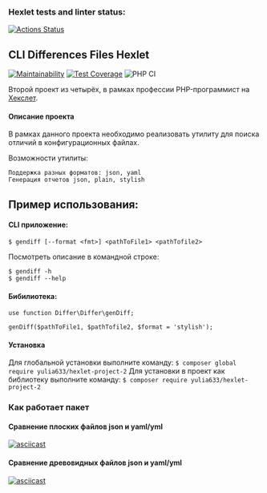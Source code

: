 ### Hexlet tests and linter status:
[![Actions Status](https://github.com/yulia633/php-project-lvl2/workflows/hexlet-check/badge.svg)](https://github.com/yulia633/php-project-lvl2/actions)

## CLI Differences Files Hexlet
[![Maintainability](https://api.codeclimate.com/v1/badges/8d73837fc211fc2552d0/maintainability)](https://codeclimate.com/github/yulia633/php-project-lvl2/maintainability)
[![Test Coverage](https://api.codeclimate.com/v1/badges/8d73837fc211fc2552d0/test_coverage)](https://codeclimate.com/github/yulia633/php-project-lvl2/test_coverage)
![PHP CI](https://github.com/yulia633/php-project-lvl2/workflows/PHP%20CI/badge.svg)

Второй проект из четырёх, в рамках профессии PHP-программист на [Хекслет](https://ru.hexlet.io/professions/php).

#### Описание проекта
В рамках данного проекта необходимо реализовать утилиту для поиска отличий в конфигурационных файлах.

Возможности утилиты:

```
Поддержка разных форматов: json, yaml
Генерация отчетов json, plain, stylish
```

Пример использования:
-----
#### CLI приложение:  
    $ gendiff [--format <fmt>] <pathToFile1> <pathTofile2>
    
Посмотреть описание в командной строке:

    $ gendiff -h
    $ gendiff --help

#### Бибилиотека:
    use function Differ\Differ\genDiff;
    
    genDiff($pathToFile1, $pathTofile2, $format = 'stylish');

#### Установка
Для глобальной установки выполните команду:
`$ composer global require yulia633/hexlet-project-2`
Для установки в проект как библиотеку выполните команду:
`$ composer require yulia633/hexlet-project-2`

### Как работает пакет

#### Сравнение плоских файлов json и yaml/yml
[![asciicast](https://asciinema.org/a/383139.svg)](https://asciinema.org/a/383139)

#### Сравнение древовидных файлов json и yaml/yml
[![asciicast](https://asciinema.org/a/392050.svg)](https://asciinema.org/a/392050)
